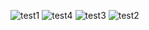 ![test1](https://github.com/user-attachments/assets/1d7bfc3a-982c-49af-9414-c9fca517db36)
![test4](https://github.com/user-attachments/assets/8e144133-4c8d-481d-9662-613385cf0211)
![test3](https://github.com/user-attachments/assets/72ad95d1-571f-4478-bb58-aaaba8ae5911)
![test2](https://github.com/user-attachments/assets/d9143e22-917e-4a0e-8dc6-3817e36b5240)
